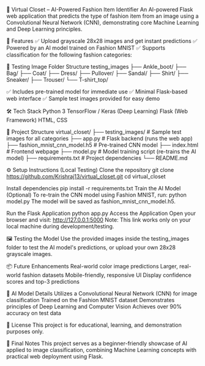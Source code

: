👕 Virtual Closet – AI-Powered Fashion Item Identifier
An AI-powered Flask web application that predicts the type of fashion item from an image using a Convolutional Neural Network (CNN), demonstrating core Machine Learning and Deep Learning principles.

🚀 Features
✅ Upload grayscale 28x28 images and get instant predictions
✅ Powered by an AI model trained on Fashion MNIST
✅ Supports classification for the following fashion categories:

📁 Testing Image Folder Structure
testing_images
├── Ankle_boot/
├── Bag/
├── Coat/
├── Dress/
├── Pullover/
├── Sandal/
├── Shirt/
├── Sneaker/
├── Trouser/
└── T-shirt_top/

✅ Includes pre-trained model for immediate use
✅ Minimal Flask-based web interface
✅ Sample test images provided for easy demo

🛠️ Tech Stack
Python 3
TensorFlow / Keras (Deep Learning)
Flask (Web Framework)
HTML, CSS

📂 Project Structure
virtual_closet/
├── testing_images/         # Sample test images for all categories
├── app.py                  # Flask backend (runs the web app)
├── fashion_mnist_cnn_model.h5  # Pre-trained CNN model
├── index.html              # Frontend webpage
├── model.py                # Model training script (re-trains the AI model)
├── requirements.txt        # Project dependencies
└── README.md

⚙️ Setup Instructions (Local Testing)
 Clone the repository
git clone https://github.com/Krishraj13/virtual_closet.git
cd virtual_closet

Install dependencies
pip install -r requirements.txt
Train the AI Model (Optional)
To re-train the CNN model using Fashion MNIST, run:
python model.py
The model will be saved as fashion_mnist_cnn_model.h5.

Run the Flask Application
python app.py
Access the Application
Open your browser and visit:
http://127.0.0.1:5000
Note: This link works only on your local machine during development/testing.

🖼️ Testing the Model
Use the provided images inside the testing_images folder to test the AI model's predictions, or upload your own 28x28 grayscale images.

📦 Future Enhancements
Real-world color image predictions
Larger, real-world fashion datasets
Mobile-friendly, responsive UI
Display confidence scores and top-3 predictions

🤖 AI Model Details
Utilizes a Convolutional Neural Network (CNN) for image classification
Trained on the Fashion MNIST dataset
Demonstrates principles of Deep Learning and Computer Vision
Achieves over 90% accuracy on test data

📢 License
This project is for educational, learning, and demonstration purposes only.

🎯 Final Notes
This project serves as a beginner-friendly showcase of AI applied to image classification, combining Machine Learning concepts with practical web deployment using Flask.
